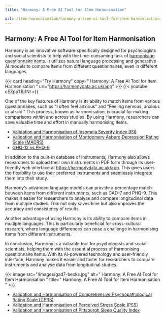 ```yaml
---
title: "Harmony: A Free AI Tool for Item Harmonisation"

url: /item-harmonisation/harmony-a-free-ai-tool-for-item-harmonisation
---
```


## Harmony: A Free AI Tool for Item Harmonisation

Harmony is an innovative software specifically designed for psychologists and social scientists to help with the time-consuming task of [harmonising questionnaire items](/item-harmonisation/). It utilizes natural language processing and generative AI models to compare items from different questionnaires, even in different languages.

{{< card heading="Try Harmony" copy=" Harmony: A Free AI Tool for Item Harmonisation " url="https://harmonydata.ac.uk/app" >}}
{{< youtube cEZppTBj1NI >}}

One of the key features of Harmony is its ability to match items from various questionnaires, such as "I often feel anxious" and "Feeling nervous, anxious or afraid." This process, known as harmonisation, is crucial for making comparisons within and across studies. By using Harmony, researchers can save valuable time and effort in manually harmonising items.

* [Validation and Harmonisation of Insomnia Severity Index (ISI)](/harmonisation-validation/insomnia-severity-index-isi)
* [Validation and Harmonisation of Montgomery Asberg Depression Rating Scale (MADRS)](/harmonisation-validation/montgomery-asberg-depression-rating-scale-madrs)
* [GHQ-12 vs PHQ-9](/ghq-12-vs-phq-9)

In addition to the built-in database of instruments, Harmony also allows researchers to upload their own instruments in PDF form through its user-friendly web interface at https://harmonydata.ac.uk/app. This gives users the flexibility to use their preferred instruments and seamlessly integrate them into their study.

Harmony's advanced language models can provide a percentage match between items from different instruments, such as GAD-7 and PHQ-9. This makes it easier for researchers to analyse and compare longitudinal data from multiple studies. This not only saves time but also improves the accuracy and consistency of results.

Another advantage of using Harmony is its ability to compare items in multiple languages. This is particularly beneficial for cross-cultural research, where language differences can pose a challenge in harmonising items from different instruments.

In conclusion, Harmony is a valuable tool for psychologists and social scientists, helping them with the essential process of harmonising questionnaire items. With its AI-powered technology and user-friendly interface, Harmony makes it easier and faster for researchers to compare instruments and analyse data from longitudinal studies. 


{{< image src="/images/gad7-becks.jpg" alt=" Harmony: A Free AI Tool for Item Harmonisation " title=" Harmony: A Free AI Tool for Item Harmonisation " >}}









* [Validation and Harmonisation of Comprehensive Psychopathological Rating Scale (CPRS)](/harmonisation-validation/comprehensive-psychopathological-rating-scale-cprs)
* [Validation and Harmonisation of Perceived Stress Scale (PSS)](/harmonisation-validation/perceived-stress-scale-pss)
* [Validation and Harmonisation of Pittsburgh Sleep Quality Index](/harmonisation-validation/pittsburgh-sleep-quality-index)
